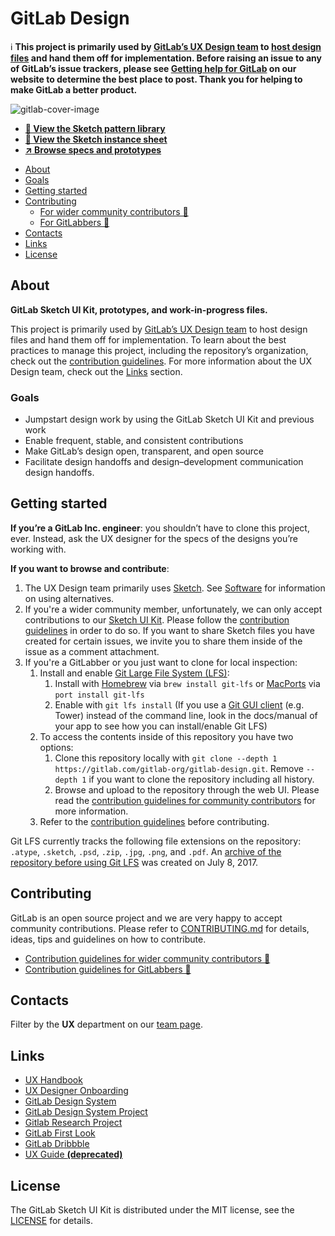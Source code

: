 # GitLab Design

:information_source: **This project is primarily used by [GitLab’s UX Design team][ux-handbook]
to [host design files](https://gitlab.com/gitlab-org/gitlab-design/blob/master/CONTRIBUTING.md#superpowers-) and hand them off for implementation. Before raising an
issue to any of GitLab’s issue trackers, please see [Getting help for GitLab](https://about.gitlab.com/getting-help/) on our
website to determine the best place to post. Thank you for helping to make GitLab a better product.**

![gitlab-cover-image](https://gitlab.com/gitlab-org/gitlab-design/raw/master/gitlab-cover-image.jpg)

- **[👀 View the Sketch pattern library](/gitlab-pattern-library.sketch)**
- **[👀 View the Sketch instance sheet](/gitlab-instance-sheet.sketch)**
- **[:arrow_upper_right: Browse specs and prototypes](https://gitlab-org.gitlab.io/gitlab-design)**

<!-- Table of contents generated with DocToc: https://github.com/thlorenz/doctoc -->
<!-- START doctoc generated TOC please keep comment here to allow auto update -->
<!-- DON'T EDIT THIS SECTION, INSTEAD RE-RUN doctoc TO UPDATE -->


- [About](#about)
- [Goals](#goals)
- [Getting started](#getting-started)
- [Contributing](#contributing)
    - [For wider community contributors 🍓](https://gitlab.com/gitlab-org/gitlab-design/blob/master/CONTRIBUTING.md#for-wider-community-contributors-)
    - [For GitLabbers 🦊](https://gitlab.com/gitlab-org/gitlab-design/blob/master/CONTRIBUTING.md#work-on-personal-files)
- [Contacts](#contacts)
- [Links](#links)
- [License](#license)

<!-- END doctoc generated TOC please keep comment here to allow auto update -->

## About

**GitLab Sketch UI Kit, prototypes, and work-in-progress files.**

This project is primarily used by [GitLab’s UX Design team][ux-handbook] to host design
files and hand them off for implementation. To learn about the best
practices to manage this project, including the repository’s organization,
check out the [contribution guidelines](/CONTRIBUTING.md). For more information
about the UX Design team, check out the [Links](#links) section.

### Goals

- Jumpstart design work by using the GitLab Sketch UI Kit and previous work
- Enable frequent, stable, and consistent contributions
- Make GitLab’s design open, transparent, and open source
- Facilitate design handoffs and design–development communication design handoffs.

## Getting started

**If you’re a GitLab Inc. engineer**: you shouldn’t have to clone this project,
ever. Instead, ask the UX designer for the specs of the designs you’re working with.

**If you want to browse and contribute**:

1. The UX Design team primarily uses [Sketch](https://www.sketchapp.com/). See [Software](/CONTRIBUTING.md#software) for information on using alternatives.
1. If you're a wider community member, unfortunately, we can only accept contributions to our [Sketch UI Kit](/doc/sketch-ui-kit.md). Please follow the [contribution guidelines](/CONTRIBUTING.md#for-wider-community-contributors-) in order to do so. If you want to share Sketch files you have created for certain issues, we invite you to share them inside of the issue as a comment attachment.
1. If you're a GitLabber or you just want to clone for local inspection:
    1. Install and enable [Git Large File System (LFS)](https://about.gitlab.com/2017/01/30/getting-started-with-git-lfs-tutorial/):
        1. Install with [Homebrew](https://github.com/Homebrew/brew) via `brew install git-lfs` or [MacPorts](https://www.macports.org/) via `port install git-lfs`
        1. Enable with `git lfs install` (If you use a [Git GUI client](https://git-scm.com/download/gui/mac) (e.g. Tower) instead of the command line, look in the docs/manual of your app to see how you can install/enable Git LFS)
    1. To access the contents inside of this repository you have two options:
        1. Clone this repository locally with `git clone --depth 1 https://gitlab.com/gitlab-org/gitlab-design.git`. Remove `--depth 1` if you want to clone the repository including all history. 
        2. Browse and upload to the repository through the web UI. Please read the [contribution guidelines for community contributors](/CONTRIBUTING.md#for-wider-community-contributors-) for more information.
    1. Refer to the [contribution guidelines](/CONTRIBUTING.md) before contributing.

Git LFS currently tracks the following file extensions on the repository:
`.atype`, `.sketch`, `.psd`, `.zip`, `.jpg`, `.png`, and `.pdf`.
An [archive of the repository before using Git LFS](https://gitlab.com/gitlab-org/gitlab-design-archive)
was created on July 8, 2017.

## Contributing

GitLab is an open source project and we are very happy to accept community
contributions. Please refer to [CONTRIBUTING.md](/CONTRIBUTING.md) for details, ideas, tips and guidelines on how to contribute.

- [Contribution guidelines for wider community contributors 🍓](https://gitlab.com/gitlab-org/gitlab-design/blob/master/CONTRIBUTING.md#for-wider-community-contributors-)
- [Contribution guidelines for GitLabbers 🦊](https://gitlab.com/gitlab-org/gitlab-design/blob/master/CONTRIBUTING.md#work-on-personal-files)

## Contacts

Filter by the **UX** department on our [team page](https://about.gitlab.com/team/).

## Links

- [UX Handbook][ux-handbook]
- [UX Designer Onboarding](https://about.gitlab.com/handbook/engineering/ux/uxdesigner-onboarding/)
- [GitLab Design System](https://design.gitlab.com)
- [GitLab Design System Project](https://gitlab.com/gitlab-org/gitlab-services/design.gitlab.com)
- [Gitlab Research Project](https://gitlab.com/gitlab-org/ux-research)
- [GitLab First Look](https://about.gitlab.com/community/gitlab-first-look/index.html)
- [GitLab Dribbble](https://dribbble.com/gitlab)
- [UX Guide **(deprecated)**](https://docs.gitlab.com/ce/development/ux_guide/)

## License

The GitLab Sketch UI Kit is distributed under the MIT license, see the
[LICENSE](/LICENSE) for details.

[ux-handbook]: https://about.gitlab.com/handbook/engineering/ux/

